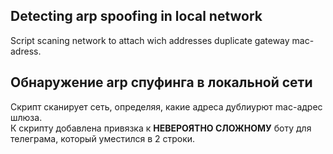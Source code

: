 ## Detecting arp spoofing in local network
Script scaning network to attach wich addresses duplicate gateway mac-adress. 
## Обнаружение arp спуфинга в локальной сети
Скрипт сканирует сеть, определяя, какие адреса дублиурют mac-адрес шлюза.  
К скрипту добавлена привязка к **НЕВЕРОЯТНО СЛОЖНОМУ** боту для телеграма, который уместился в 2 строки.
